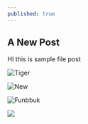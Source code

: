 ```yaml
---
published: true
---
```

## A New Post

HI this is sample file post

![Tiger]({{site.baseurl}}/_posts/pixa-19.jpg)

![New]({{site.baseurl}}/_posts/BingWallpaper-2017-05-13.jpg)

![Funbbuk]({{site.baseurl}}/_posts/pixa-19.jpg)

<img class="image" src="http://funbuk.com//_posts/pixa-19.jpg">